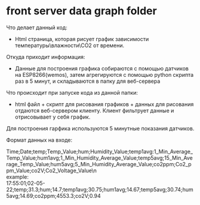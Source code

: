 # front server data graph folder

Что делает данный код:   
- Html страница, которая рисует график зависимости температуры\влажности\CO2 от времени.  

Откуда приходит информация:
- Данные для построения графика собираются с помощью датчиков на ESP8266(wemos), затем агрегируются с помощью python скрипта раз в 5 минут, и складываются в папку для веб-сервера  

Что происходит при запуске кода из данной папки:  
- html файл + скрипт для рисования графиков + данных для рисования отдаются веб-сервером клиенту. Клиент фильтрует данные и отрисовывает у себя график.  
  
Для построения гарфика используются 5 минутные показания датчиков.  
  
Формат данных на входе:

Time;Date;temp;Temp_Value;hum;Humidity_Value;temp1avg:1_Min_Average_Temp_Value;hum1avg;1_Min_Humidity_Average_Value;temp5avg;15_Min_Average_Temp_Value;hum5avg;5_Min_Humidity_Average_Value;co2ppm;Co2_ppm_Value;co2V;Co2_Voltage_Value\n  
example:  
17:55:01;02-05-22;temp;31.3;hum;14.7;temp1avg;30.75;hum1avg;14.67;temp5avg;30.74;hum5avg;14.69;co2ppm;4553.3;co2V;0.94

